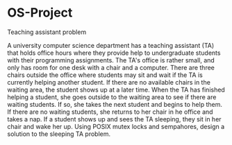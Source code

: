 # OS-Project
Teaching assistant problem


A university computer science department has a teaching assistant (TA) that holds office hours where they provide help to undergraduate students with their programming assignments. The TA's office is rather small, and only has room for one desk with a chair and a computer. There are three chairs outside the office where students may sit and wait if the TA is currently helping another student. If there are no available chairs in the waiting area, the student shows up at a later time. When the TA has finished helping a student, she goes outside to the waiting area to see if there are waiting students. If so, she takes the next student and begins to help them. If there are no waiting students, she returns to her chair in he office and takes a nap. If a student shows up and sees the TA sleeping, they sit in her chair and wake her up.
Using POSIX mutex locks and sempahores, design a solution to the sleeping TA problem.
